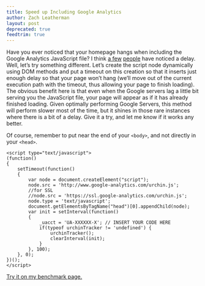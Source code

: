 ```yaml
---
title: Speed up Including Google Analytics
author: Zach Leatherman
layout: post
deprecated: true
feedtrim: true
---
```


Have you ever noticed that your homepage hangs when including the Google Analytics JavaScript file? I think [a few][1] [people][2] have noticed a delay. Well, let’s try something different. Let’s create the script node dynamically using DOM methods and put a timeout on this creation so that it inserts just enough delay so that your page won’t hang (we’ll move out of the current execution path with the timeout, thus allowing your page to finish loading). The obvious benefit here is that even when the Google servers lag a little bit serving you the JavaScript file, your page will appear as if it has already finished loading. Given optimally performing Google Servers, this method will perform slower most of the time, but it shines in those rare instances where there is a bit of a delay. Give it a try, and let me know if it works any better.

 [1]: http://nutrun.com/weblog/does-google-analytics-make-your-pages-slow/
 [2]: http://resistmedia.net/blog/2007/10/02/get-rid-of-google-analytics/

Of course, remember to put near the end of your `<body>`, and not directly in your `<head>`.

    
    <script type="text/javascript">
    (function()
    {
        setTimeout(function()
        {
            var node = document.createElement("script");
            node.src = 'http://www.google-analytics.com/urchin.js';
            //for SSL
            //node.src = 'https://ssl.google-analytics.com/urchin.js';
            node.type = 'text/javascript';
            document.getElementsByTagName("head")[0].appendChild(node);
            var init = setInterval(function()
            {
                _uacct = 'UA-XXXXXX-X'; // INSERT YOUR CODE HERE
                if(typeof urchinTracker != 'undefined') {
                    urchinTracker();
                    clearInterval(init);
                }
            }, 100);
        }, 0);
    })();
    </script>

[Try it on my benchmark page.][3]

 [3]: http://www.zachleat.com/Projects/googleAnalytics/
